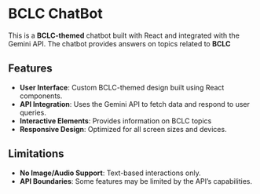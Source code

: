 # BCLC ChatBot

This is a **BCLC-themed** chatbot built with React and integrated with the Gemini API. The chatbot provides answers on topics related to **BCLC**
## Features

- **User Interface**: Custom BCLC-themed design built using React components.
- **API Integration**: Uses the Gemini API to fetch data and respond to user queries.
- **Interactive Elements**: Provides information on BCLC topics 
- **Responsive Design**: Optimized for all screen sizes and devices.

## Limitations

- **No Image/Audio Support**: Text-based interactions only.
- **API Boundaries**: Some features may be limited by the API’s capabilities.
